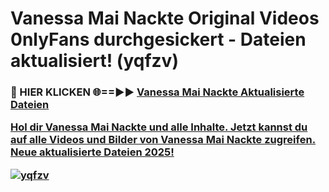 # Vanessa Mai Nackte Original Videos 0nlyFans durchgesickert - Dateien aktualisiert! (yqfzv)

<h3>🔴 HIER KLICKEN 🌐==►► <a href="https://tinyurl.com/h6vf6nb8" rel="nofollow">Vanessa Mai Nackte Aktualisierte Dateien

Hol dir Vanessa Mai Nackte und alle Inhalte. Jetzt kannst du auf alle Videos und Bilder von Vanessa Mai Nackte zugreifen. Neue aktualisierte Dateien 2025!

[![yqfzv](https://i.imgur.com/sD4kR3V.gif)](https://tinyurl.com/h6vf6nb8)
